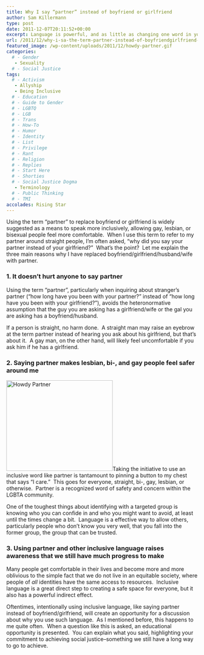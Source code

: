 ```yaml
---
title: Why I say “partner” instead of boyfriend or girlfriend
author: Sam Killermann
type: post
date: 2011-12-07T20:11:52+00:00
excerpt: Language is powerful, and as little as changing one word in your vocabulary can have a dramatic affect on those around you.
url: /2011/12/why-i-sa-the-term-partner-instead-of-boyfriendgirlfriend-and-when/
featured_image: /wp-content/uploads/2011/12/howdy-partner.gif
categories: 
  # - Gender
   - Sexuality
  # - Social Justice
tags:
  # - Activism
   - Allyship
   - Being Inclusive
  # - Education
  # - Guide to Gender
  # - LGBTQ
  # - LGB
  # - Trans
  # - How-To
  # - Humor
  # - Identity
  # - List
  # - Privilege
  # - Rant
  # - Religion
  # - Replies
  # - Start Here
  # - Shorties
  # - Social Justice Dogma
   - Terminology
  # - Public Thinking
  # - TMI
accolades: Rising Star
---
```

Using the term &#8220;partner&#8221; to replace boyfriend or girlfriend is widely suggested as a means to speak more inclusively, allowing gay, lesbian, or bisexual people feel more comfortable.  When I use this term to refer to my partner around straight people, I&#8217;m often asked, &#8220;why did you say your partner instead of your girlfriend?&#8221;  What&#8217;s the point?  Let me explain the three main reasons why I have replaced boyfriend/girlfriend/husband/wife with partner.

### 1. It doesn&#8217;t hurt anyone to say partner

Using the term &#8220;partner&#8221;, particularly when inquiring about stranger&#8217;s partner (&#8220;how long have you been with your partner?&#8221; instead of &#8220;how long have you been with your girlfriend?&#8221;), avoids the heteronormative assumption that the guy you are asking has a girlfriend/wife or the gal you are asking has a boyfriend/husband.

If a person is straight, no harm done.  A straight man may raise an eyebrow at the term partner instead of hearing you ask about his girlfriend, but that&#8217;s about it.  A gay man, on the other hand, will likely feel uncomfortable if you ask him if he has a girlfriend.

### 2. Saying partner makes lesbian, bi-, and gay people feel safer around me

[<img class="alignright size-full wp-image-428 lazy-load" title="howdy-partner" data-src="/wp-content/uploads/2011/12/howdy-partner.gif" alt="Howdy Partner" width="280" height="238" />][1]Taking the initiative to use an inclusive word like partner is tantamount to pinning a button to my chest that says &#8220;I care.&#8221;  This goes for everyone, straight, bi-, gay, lesbian, or otherwise.  Partner is a recognized word of safety and concern within the LGBTA community.

One of the toughest things about identifying with a targeted group is knowing who you can confide in and who you might want to avoid, at least until the times change a bit.  Language is a effective way to allow others, particularly people who don&#8217;t know you very well, that you fall into the former group, the group that can be trusted.

### 3. Using partner and other inclusive language raises awareness that we still have much progress to make

Many people get comfortable in their lives and become more and more oblivious to the simple fact that we do not live in an equitable society, where people of _all_ identities have the same access to resources.  Inclusive language is a great direct step to creating a safe space for everyone, but it also has a powerful indirect effect.

Oftentimes, intentionally using inclusive language, like saying partner instead of boyfriend/girlfriend, will create an opportunity for a discussion about why you use such language.  As I mentioned before, this happens to me quite often.  When a question like this is asked, an educational opportunity is presented.  You can explain what you said, highlighting your commitment to achieving social justice&#8211;something we still have a long way to go to achieve.

 [1]: /wp-content/uploads/2011/12/howdy-partner.gif
